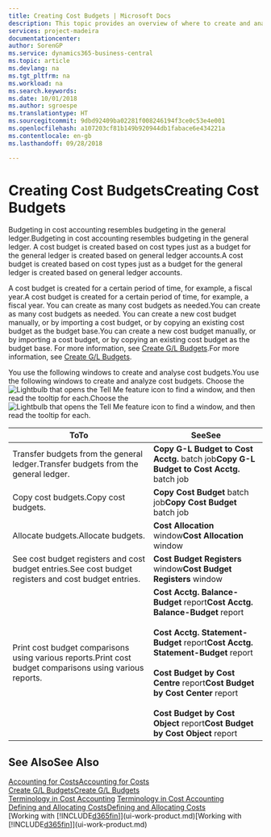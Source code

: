 ```yaml
---
title: Creating Cost Budgets | Microsoft Docs
description: This topic provides an overview of where to create and analyse cost budgets.
services: project-madeira
documentationcenter: 
author: SorenGP
ms.service: dynamics365-business-central
ms.topic: article
ms.devlang: na
ms.tgt_pltfrm: na
ms.workload: na
ms.search.keywords: 
ms.date: 10/01/2018
ms.author: sgroespe
ms.translationtype: HT
ms.sourcegitcommit: 9dbd92409ba02281f008246194f3ce0c53e4e001
ms.openlocfilehash: a107203cf81b149b920944db1fabace6e434221a
ms.contentlocale: en-gb
ms.lasthandoff: 09/28/2018

---
```

# <a name="creating-cost-budgets"></a><span data-ttu-id="8e328-103">Creating Cost Budgets</span><span class="sxs-lookup"><span data-stu-id="8e328-103">Creating Cost Budgets</span></span>
<span data-ttu-id="8e328-104">Budgeting in cost accounting resembles budgeting in the general ledger.</span><span class="sxs-lookup"><span data-stu-id="8e328-104">Budgeting in cost accounting resembles budgeting in the general ledger.</span></span> <span data-ttu-id="8e328-105">A cost budget is created based on cost types just as a budget for the general ledger is created based on general ledger accounts.</span><span class="sxs-lookup"><span data-stu-id="8e328-105">A cost budget is created based on cost types just as a budget for the general ledger is created based on general ledger accounts.</span></span>  

<span data-ttu-id="8e328-106">A cost budget is created for a certain period of time, for example, a fiscal year.</span><span class="sxs-lookup"><span data-stu-id="8e328-106">A cost budget is created for a certain period of time, for example, a fiscal year.</span></span> <span data-ttu-id="8e328-107">You can create as many cost budgets as needed.</span><span class="sxs-lookup"><span data-stu-id="8e328-107">You can create as many cost budgets as needed.</span></span> <span data-ttu-id="8e328-108">You can create a new cost budget manually, or by importing a cost budget, or by copying an existing cost budget as the budget base.</span><span class="sxs-lookup"><span data-stu-id="8e328-108">You can create a new cost budget manually, or by importing a cost budget, or by copying an existing cost budget as the budget base.</span></span> <span data-ttu-id="8e328-109">For more information, see [Create G/L Budgets](finance-how-create-budgets.md).</span><span class="sxs-lookup"><span data-stu-id="8e328-109">For more information, see [Create G/L Budgets](finance-how-create-budgets.md).</span></span>

<span data-ttu-id="8e328-110">You use the following windows to create and analyse cost budgets.</span><span class="sxs-lookup"><span data-stu-id="8e328-110">You use the following windows to create and analyze cost budgets.</span></span> <span data-ttu-id="8e328-111">Choose the ![Lightbulb that opens the Tell Me feature](media/ui-search/search_small.png "Tell me what you want to do") icon to find a window, and then read the tooltip for each.</span><span class="sxs-lookup"><span data-stu-id="8e328-111">Choose the ![Lightbulb that opens the Tell Me feature](media/ui-search/search_small.png "Tell me what you want to do") icon to find a window, and then read the tooltip for each.</span></span>

|<span data-ttu-id="8e328-112">To</span><span class="sxs-lookup"><span data-stu-id="8e328-112">To</span></span>|<span data-ttu-id="8e328-113">See</span><span class="sxs-lookup"><span data-stu-id="8e328-113">See</span></span>|  
|--------|---------|  
|<span data-ttu-id="8e328-114">Transfer budgets from the general ledger.</span><span class="sxs-lookup"><span data-stu-id="8e328-114">Transfer budgets from the general ledger.</span></span>|<span data-ttu-id="8e328-115">**Copy G-L Budget to Cost Acctg.** batch job</span><span class="sxs-lookup"><span data-stu-id="8e328-115">**Copy G-L Budget to Cost Acctg.** batch job</span></span>|  
|<span data-ttu-id="8e328-116">Copy cost budgets.</span><span class="sxs-lookup"><span data-stu-id="8e328-116">Copy cost budgets.</span></span>|<span data-ttu-id="8e328-117">**Copy Cost Budget** batch job</span><span class="sxs-lookup"><span data-stu-id="8e328-117">**Copy Cost Budget** batch job</span></span>|  
|<span data-ttu-id="8e328-118">Allocate budgets.</span><span class="sxs-lookup"><span data-stu-id="8e328-118">Allocate budgets.</span></span>|<span data-ttu-id="8e328-119">**Cost Allocation** window</span><span class="sxs-lookup"><span data-stu-id="8e328-119">**Cost Allocation** window</span></span>|  
|<span data-ttu-id="8e328-120">See cost budget registers and cost budget entries.</span><span class="sxs-lookup"><span data-stu-id="8e328-120">See cost budget registers and cost budget entries.</span></span>|<span data-ttu-id="8e328-121">**Cost Budget Registers** window</span><span class="sxs-lookup"><span data-stu-id="8e328-121">**Cost Budget Registers** window</span></span>|  
|<span data-ttu-id="8e328-122">Print cost budget comparisons using various reports.</span><span class="sxs-lookup"><span data-stu-id="8e328-122">Print cost budget comparisons using various reports.</span></span>|<span data-ttu-id="8e328-123">**Cost Acctg. Balance-Budget** report</span><span class="sxs-lookup"><span data-stu-id="8e328-123">**Cost Acctg. Balance-Budget** report</span></span><br /><br /> <span data-ttu-id="8e328-124">**Cost Acctg. Statement-Budget** report</span><span class="sxs-lookup"><span data-stu-id="8e328-124">**Cost Acctg. Statement-Budget** report</span></span><br /><br /> <span data-ttu-id="8e328-125">**Cost Budget by Cost Centre** report</span><span class="sxs-lookup"><span data-stu-id="8e328-125">**Cost Budget by Cost Center** report</span></span><br /><br /> <span data-ttu-id="8e328-126">**Cost Budget by Cost Object** report</span><span class="sxs-lookup"><span data-stu-id="8e328-126">**Cost Budget by Cost Object** report</span></span>|  

## <a name="see-also"></a><span data-ttu-id="8e328-127">See Also</span><span class="sxs-lookup"><span data-stu-id="8e328-127">See Also</span></span>  
[<span data-ttu-id="8e328-128">Accounting for Costs</span><span class="sxs-lookup"><span data-stu-id="8e328-128">Accounting for Costs</span></span>](finance-manage-cost-accounting.md)  
[<span data-ttu-id="8e328-129">Create G/L Budgets</span><span class="sxs-lookup"><span data-stu-id="8e328-129">Create G/L Budgets</span></span>](finance-how-create-budgets.md)  
<span data-ttu-id="8e328-130">[Terminology in Cost Accounting](finance-terminology-in-cost-accounting.md) </span><span class="sxs-lookup"><span data-stu-id="8e328-130">[Terminology in Cost Accounting](finance-terminology-in-cost-accounting.md) </span></span>  
[<span data-ttu-id="8e328-131">Defining and Allocating Costs</span><span class="sxs-lookup"><span data-stu-id="8e328-131">Defining and Allocating Costs</span></span>](finance-define-and-allocate-costs.md)  
<span data-ttu-id="8e328-132">[Working with [!INCLUDE[d365fin](includes/d365fin_md.md)]](ui-work-product.md)</span><span class="sxs-lookup"><span data-stu-id="8e328-132">[Working with [!INCLUDE[d365fin](includes/d365fin_md.md)]](ui-work-product.md)</span></span>

